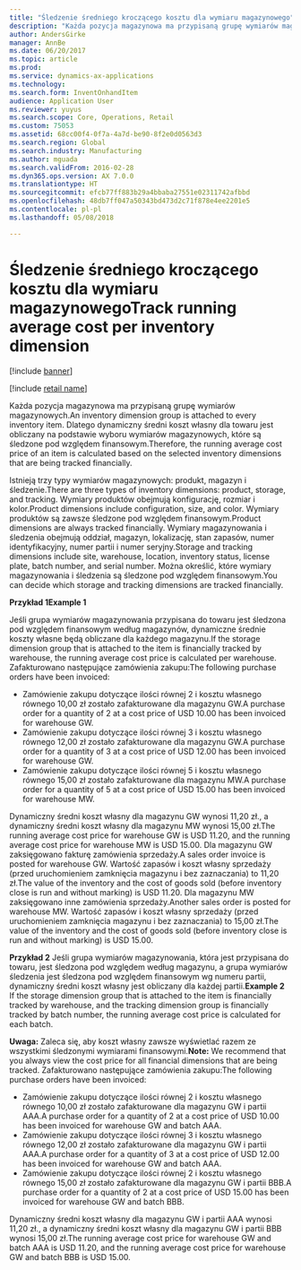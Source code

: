 ```yaml
---
title: "Śledzenie średniego kroczącego kosztu dla wymiaru magazynowego"
description: "Każda pozycja magazynowa ma przypisaną grupę wymiarów magazynowych. Dlatego dynamiczny średni koszt własny dla towaru jest obliczany na podstawie wyboru wymiarów magazynowych, które są śledzone pod względem finansowym."
author: AndersGirke
manager: AnnBe
ms.date: 06/20/2017
ms.topic: article
ms.prod: 
ms.service: dynamics-ax-applications
ms.technology: 
ms.search.form: InventOnhandItem
audience: Application User
ms.reviewer: yuyus
ms.search.scope: Core, Operations, Retail
ms.custom: 75053
ms.assetid: 68cc00f4-0f7a-4a7d-be90-8f2e0d0563d3
ms.search.region: Global
ms.search.industry: Manufacturing
ms.author: mguada
ms.search.validFrom: 2016-02-28
ms.dyn365.ops.version: AX 7.0.0
ms.translationtype: HT
ms.sourcegitcommit: efcb77ff883b29a4bbaba27551e02311742afbbd
ms.openlocfilehash: 48db7ff047a50343bd473d2c71f878e4ee2201e5
ms.contentlocale: pl-pl
ms.lasthandoff: 05/08/2018

---
```


# <a name="track-running-average-cost-per-inventory-dimension"></a><span data-ttu-id="eb26c-104">Śledzenie średniego kroczącego kosztu dla wymiaru magazynowego</span><span class="sxs-lookup"><span data-stu-id="eb26c-104">Track running average cost per inventory dimension</span></span>

[!include [banner](../includes/banner.md)]

[!include [retail name](../includes/retail-name.md)]

<span data-ttu-id="eb26c-105">Każda pozycja magazynowa ma przypisaną grupę wymiarów magazynowych.</span><span class="sxs-lookup"><span data-stu-id="eb26c-105">An inventory dimension group is attached to every inventory item.</span></span> <span data-ttu-id="eb26c-106">Dlatego dynamiczny średni koszt własny dla towaru jest obliczany na podstawie wyboru wymiarów magazynowych, które są śledzone pod względem finansowym.</span><span class="sxs-lookup"><span data-stu-id="eb26c-106">Therefore, the running average cost price of an item is calculated based on the selected inventory dimensions that are being tracked financially.</span></span>

<span data-ttu-id="eb26c-107">Istnieją trzy typy wymiarów magazynowych: produkt, magazyn i śledzenie.</span><span class="sxs-lookup"><span data-stu-id="eb26c-107">There are three types of inventory dimensions: product, storage, and tracking.</span></span> <span data-ttu-id="eb26c-108">Wymiary produktów obejmują konfigurację, rozmiar i kolor.</span><span class="sxs-lookup"><span data-stu-id="eb26c-108">Product dimensions include configuration, size, and color.</span></span> <span data-ttu-id="eb26c-109">Wymiary produktów są zawsze śledzone pod względem finansowym.</span><span class="sxs-lookup"><span data-stu-id="eb26c-109">Product dimensions are always tracked financially.</span></span> <span data-ttu-id="eb26c-110">Wymiary magazynowania i śledzenia obejmują oddział, magazyn, lokalizację, stan zapasów, numer identyfikacyjny, numer partii i numer seryjny.</span><span class="sxs-lookup"><span data-stu-id="eb26c-110">Storage and tracking dimensions include site, warehouse, location, inventory status, license plate, batch number, and serial number.</span></span> <span data-ttu-id="eb26c-111">Można określić, które wymiary magazynowania i śledzenia są śledzone pod względem finansowym.</span><span class="sxs-lookup"><span data-stu-id="eb26c-111">You can decide which storage and tracking dimensions are tracked financially.</span></span> 

<span data-ttu-id="eb26c-112">**Przykład 1**</span><span class="sxs-lookup"><span data-stu-id="eb26c-112">**Example 1**</span></span> 

<span data-ttu-id="eb26c-113">Jeśli grupa wymiarów magazynowania przypisana do towaru jest śledzona pod względem finansowym według magazynów, dynamiczne średnie koszty własne będą obliczane dla każdego magazynu.</span><span class="sxs-lookup"><span data-stu-id="eb26c-113">If the storage dimension group that is attached to the item is financially tracked by warehouse, the running average cost price is calculated per warehouse.</span></span> <span data-ttu-id="eb26c-114">Zafakturowano następujące zamówienia zakupu:</span><span class="sxs-lookup"><span data-stu-id="eb26c-114">The following purchase orders have been invoiced:</span></span>

-   <span data-ttu-id="eb26c-115">Zamówienie zakupu dotyczące ilości równej 2 i kosztu własnego równego 10,00 zł zostało zafakturowane dla magazynu GW.</span><span class="sxs-lookup"><span data-stu-id="eb26c-115">A purchase order for a quantity of 2 at a cost price of USD 10.00 has been invoiced for warehouse GW.</span></span>
-   <span data-ttu-id="eb26c-116">Zamówienie zakupu dotyczące ilości równej 3 i kosztu własnego równego 12,00 zł zostało zafakturowane dla magazynu GW.</span><span class="sxs-lookup"><span data-stu-id="eb26c-116">A purchase order for a quantity of 3 at a cost price of USD 12.00 has been invoiced for warehouse GW.</span></span>
-   <span data-ttu-id="eb26c-117">Zamówienie zakupu dotyczące ilości równej 5 i kosztu własnego równego 15,00 zł zostało zafakturowane dla magazynu MW.</span><span class="sxs-lookup"><span data-stu-id="eb26c-117">A purchase order for a quantity of 5 at a cost price of USD 15.00 has been invoiced for warehouse MW.</span></span>

<span data-ttu-id="eb26c-118">Dynamiczny średni koszt własny dla magazynu GW wynosi 11,20 zł., a dynamiczny średni koszt własny dla magazynu MW wynosi 15,00 zł.</span><span class="sxs-lookup"><span data-stu-id="eb26c-118">The running average cost price for warehouse GW is USD 11.20, and the running average cost price for warehouse MW is USD 15.00.</span></span> <span data-ttu-id="eb26c-119">Dla magazynu GW zaksięgowano fakturę zamówienia sprzedaży.</span><span class="sxs-lookup"><span data-stu-id="eb26c-119">A sales order invoice is posted for warehouse GW.</span></span> <span data-ttu-id="eb26c-120">Wartość zapasów i koszt własny sprzedaży (przed uruchomieniem zamknięcia magazynu i bez zaznaczania) to 11,20 zł.</span><span class="sxs-lookup"><span data-stu-id="eb26c-120">The value of the inventory and the cost of goods sold (before inventory close is run and without marking) is USD 11.20.</span></span> <span data-ttu-id="eb26c-121">Dla magazynu MW zaksięgowano inne zamówienia sprzedaży.</span><span class="sxs-lookup"><span data-stu-id="eb26c-121">Another sales order is posted for warehouse MW.</span></span> <span data-ttu-id="eb26c-122">Wartość zapasów i koszt własny sprzedaży (przed uruchomieniem zamknięcia magazynu i bez zaznaczania) to 15,00 zł.</span><span class="sxs-lookup"><span data-stu-id="eb26c-122">The value of the inventory and the cost of goods sold (before inventory close is run and without marking) is USD 15.00.</span></span> 

<span data-ttu-id="eb26c-123">**Przykład 2** Jeśli grupa wymiarów magazynowania, która jest przypisana do towaru, jest śledzona pod względem według magazynu, a grupa wymiarów śledzenia jest śledzona pod względem finansowym wg numeru partii, dynamiczny średni koszt własny jest obliczany dla każdej partii.</span><span class="sxs-lookup"><span data-stu-id="eb26c-123">**Example 2** If the storage dimension group that is attached to the item is financially tracked by warehouse, and the tracking dimension group is financially tracked by batch number, the running average cost price is calculated for each batch.</span></span> 

<span data-ttu-id="eb26c-124">**Uwaga:** Zaleca się, aby koszt własny zawsze wyświetlać razem ze wszystkimi śledzonymi wymiarami finansowymi.</span><span class="sxs-lookup"><span data-stu-id="eb26c-124">**Note:** We recommend that you always view the cost price for all financial dimensions that are being tracked.</span></span> <span data-ttu-id="eb26c-125">Zafakturowano następujące zamówienia zakupu:</span><span class="sxs-lookup"><span data-stu-id="eb26c-125">The following purchase orders have been invoiced:</span></span>

-   <span data-ttu-id="eb26c-126">Zamówienie zakupu dotyczące ilości równej 2 i kosztu własnego równego 10,00 zł zostało zafakturowane dla magazynu GW i partii AAA.</span><span class="sxs-lookup"><span data-stu-id="eb26c-126">A purchase order for a quantity of 2 at a cost price of USD 10.00 has been invoiced for warehouse GW and batch AAA.</span></span>
-   <span data-ttu-id="eb26c-127">Zamówienie zakupu dotyczące ilości równej 3 i kosztu własnego równego 12,00 zł zostało zafakturowane dla magazynu GW i partii AAA.</span><span class="sxs-lookup"><span data-stu-id="eb26c-127">A purchase order for a quantity of 3 at a cost price of USD 12.00 has been invoiced for warehouse GW and batch AAA.</span></span>
-   <span data-ttu-id="eb26c-128">Zamówienie zakupu dotyczące ilości równej 2 i kosztu własnego równego 15,00 zł zostało zafakturowane dla magazynu GW i partii BBB.</span><span class="sxs-lookup"><span data-stu-id="eb26c-128">A purchase order for a quantity of 2 at a cost price of USD 15.00 has been invoiced for warehouse GW and batch BBB.</span></span>

<span data-ttu-id="eb26c-129">Dynamiczny średni koszt własny dla magazynu GW i partii AAA wynosi 11,20 zł., a dynamiczny średni koszt własny dla magazynu GW i partii BBB wynosi 15,00 zł.</span><span class="sxs-lookup"><span data-stu-id="eb26c-129">The running average cost price for warehouse GW and batch AAA is USD 11.20, and the running average cost price for warehouse GW and batch BBB is USD 15.00.</span></span>




